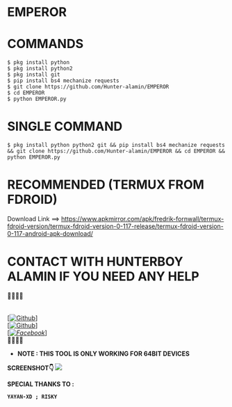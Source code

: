 # EMPEROR
# COMMANDS 

````
$ pkg install python
$ pkg install python2
$ pkg install git
$ pip install bs4 mechanize requests
$ git clone https://github.com/Hunter-alamin/EMPEROR
$ cd EMPEROR
$ python EMPEROR.py

````

# SINGLE COMMAND
````
$ pkg install python python2 git && pip install bs4 mechanize requests && git clone https://github.com/Hunter-alamin/EMPEROR && cd EMPEROR && python EMPEROR.py

````

# RECOMMENDED (TERMUX FROM FDROID)
Download Link ==> https://www.apkmirror.com/apk/fredrik-fornwall/termux-fdroid-version/termux-fdroid-version-0-117-release/termux-fdroid-version-0-117-android-apk-download/

# CONTACT WITH  HUNTERBOY ALAMIN IF YOU NEED ANY HELP
<b>🔰🔰🔰🔰</b> </br></b></br> <br>[[![Github](https://img.shields.io/badge/Github-[HUNTERBOY_ALAMIN]-blue?style=flat-square&logo=GITHUBlogoColor=blue&labelColor=blue)](https://github.com/Hunter-alamin)] <br> [[![Github](https://img.shields.io/badge/TELEGRAM-[HUNTERBOY_ALAMIN]-red?style=flat-square&logo=TELEGRAMlogoColor=red&labelColor=cyan)](https://t.me/alamin123khan)]<br> [_[![Facebook](https://img.shields.io/badge/Facebook-HUNTERBOY_ALAMIN]-yellow?style=flat-square&logo=facebooklogoColor=green&labelColor=red)](https://www.facebook.com/hunterboy.alamin)_]<br><b>🔰🔰🔰🔰

* NOTE : THIS TOOL IS ONLY WORKING FOR 64BIT DEVICES 

SCREENSHOT👇
![](https://raw.githubusercontent.com/Hunter-alamin/EMPEROR/main/IMG_20220215_151840.jpg)

SPECIAL THANKS TO :
````
YAYAN-XD ; RISKY
````
